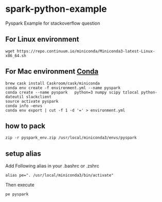 # spark-python-example

Pyspark Example for stackoverflow question



## For Linux environment

```
wget https://repo.continuum.io/miniconda/Miniconda3-latest-Linux-x86_64.sh

```

## For Mac environment [Conda](https://conda.io/docs/user-guide/tasks/manage-environments.html)

```
brew cask install Caskroom/cask/miniconda
conda env create -f environment.yml --name pyspark
conda create --name pyspark   python=3 numpy scipy tzlocal python-dateutil slackclient
source activate pyspark
conda info —envs
conda env export | cut -f 1 -d '=' > environment.yml

```

## how to pack

```
zip -r pyspark_env.zip /usr/local/miniconda3/envs/pyspark

```

## setup alias

Add Following alias in your .bashrc or .zshrc
 
```
alias pe=". /usr/local/miniconda3/bin/activate"
```

Then execute 

```
pe pyspark
```